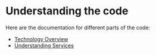 # Understanding the code
 Here are the documentation for different parts of the code:
 - [Technology Overview](https://github.com/functionland/fx-files/blob/main/docs/technology-overview.md)
 - [Understanding Services](https://github.com/functionland/fx-files/blob/main/docs/class-diagram-overview.md)
